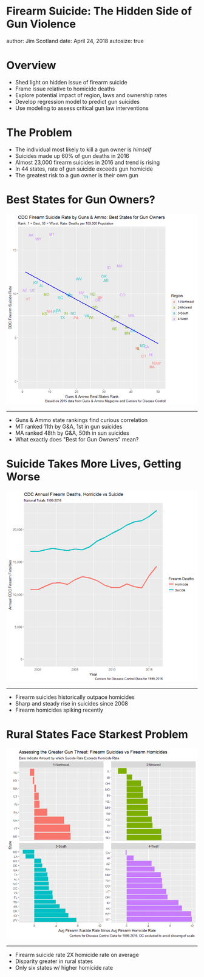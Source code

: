 Firearm Suicide: The Hidden Side of Gun Violence
========================================================
author: Jim Scotland
date: April 24, 2018
autosize: true

Overview
========================================================
- Shed light on hidden issue of firearm suicide
- Frame issue relative to homicide deaths
- Explore potential impact of region, laws and ownership rates
- Develop regression model to predict gun suicides
- Use modeling to assess critical gun law interventions


The Problem
========================================================

- The individual most likely to kill a gun owner is *himself*
- Suicides made up 60% of gun deaths in 2016
- Almost 23,000 firearm suicides in 2016 and trend is rising
- In 44 states, rate of gun suicide exceeds gun homicide
- The greatest risk to a gun owner is their own gun


Best States for Gun Owners?
========================================================

![guns_ammo_vs_fsr](https://raw.githubusercontent.com/datahoundz/Springboard_Data_Science/master/07_Capstone_Report_files/figure-markdown_github/guns_ammo_vs_fsr-1.png)

***

- Guns & Ammo state rankings find curious correlation
- MT ranked 11th by G&A, 1st in gun suicides
- MA ranked 48th by G&A, 50th in sun suicides
- What exactly does "Best for Gun Owners" mean?


Suicide Takes More Lives, Getting Worse
========================================================

![sui_vs_hom_line](https://raw.githubusercontent.com/datahoundz/Springboard_Data_Science/master/07_Capstone_Report_files/figure-markdown_github/sui_vs_hom_line-1.png)

***

- Firearm suicides historically outpace homicides
- Sharp and steady rise in suicides since 2008
- Firearm homicides spiking recently


Rural States Face Starkest Problem
========================================================

![fsr_minus_hsr](https://raw.githubusercontent.com/datahoundz/Springboard_Data_Science/master/07_Capstone_Report_files/figure-markdown_github/fsr_minus_hsr-1.png)

***

- Firearm suicide rate 2X homicide rate on average
- Disparity greater in rural states
- Only six states w/ higher homicide rate
